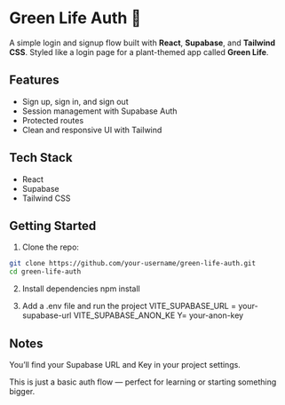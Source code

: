 # Green Life Auth 🌿

A simple login and signup flow built with **React**, **Supabase**, and **Tailwind CSS**. Styled like a login page for a plant-themed app called **Green Life**.

## Features

- Sign up, sign in, and sign out
- Session management with Supabase Auth
- Protected routes
- Clean and responsive UI with Tailwind

## Tech Stack

- React  
- Supabase  
- Tailwind CSS  

## Getting Started

1. Clone the repo:

```bash
git clone https://github.com/your-username/green-life-auth.git
cd green-life-auth
```
2. Install dependencies
   npm install

3. Add a .env file and run the project
   VITE_SUPABASE_URL = your-supabase-url
   VITE_SUPABASE_ANON_KE Y= your-anon-key

## Notes
You’ll find your Supabase URL and Key in your project settings.

This is just a basic auth flow — perfect for learning or starting something bigger.
   
